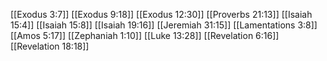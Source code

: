 [[Exodus 3:7]]
[[Exodus 9:18]]
[[Exodus 12:30]]
[[Proverbs 21:13]]
[[Isaiah 15:4]]
[[Isaiah 15:8]]
[[Isaiah 19:16]]
[[Jeremiah 31:15]]
[[Lamentations 3:8]]
[[Amos 5:17]]
[[Zephaniah 1:10]]
[[Luke 13:28]]
[[Revelation 6:16]]
[[Revelation 18:18]]
